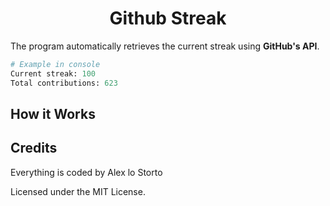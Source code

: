 <h1 align="center">Github Streak</h1>

The program automatically retrieves the current streak using **GitHub's API**.

```python
# Example in console
Current streak: 100
Total contributions: 623
```

## How it Works

## Credits

Everything is coded by Alex lo Storto

Licensed under the MIT License.
